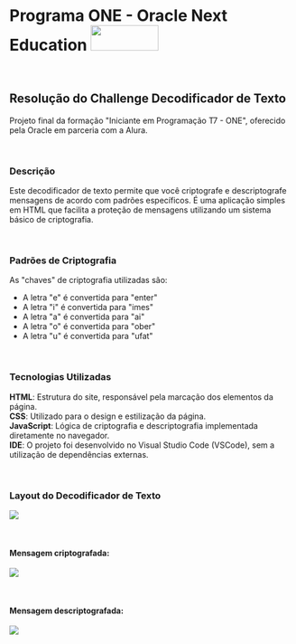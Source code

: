 # Programa ONE - Oracle Next Education <img src="https://github.com/user-attachments/assets/f3ee9d05-5130-4d70-bacd-b4a22218b790" width="120" height="45">
&nbsp;
## Resolução do Challenge Decodificador de Texto
Projeto final da formação "Iniciante em Programação T7 - ONE", oferecido pela Oracle em parceria com a Alura. 

&nbsp;
### Descrição
Este decodificador de texto permite que você criptografe e descriptografe mensagens de acordo com padrões específicos. 
É uma aplicação simples em HTML que facilita a proteção de mensagens utilizando um sistema básico de criptografia.

&nbsp;
### Padrões de Criptografia
As "chaves" de criptografia utilizadas são:
- A letra "e" é convertida para "enter"
- A letra "i" é convertida para "imes"
- A letra "a" é convertida para "ai"
- A letra "o" é convertida para "ober"
- A letra "u" é convertida para "ufat"
  
&nbsp;
### Tecnologias Utilizadas
**HTML**: Estrutura do site, responsável pela marcação dos elementos da página.\
**CSS**: Utilizado para o design e estilização da página.\
**JavaScript**: Lógica de criptografia e descriptografia implementada diretamente no navegador.\
**IDE**: O projeto foi desenvolvido no Visual Studio Code (VSCode), sem a utilização de dependências externas.

&nbsp;
### Layout do Decodificador de Texto
<img src="https://github.com/user-attachments/assets/1345c33d-2d8b-4524-b462-aacce60d8105">

&nbsp;
#### Mensagem criptografada:
<img src="https://github.com/user-attachments/assets/a11c22d5-372f-4d03-b85f-6aa1edb64af7">

&nbsp;
#### Mensagem descriptografada:
<img src="https://github.com/user-attachments/assets/cc276420-e816-459d-8209-f41282936e1a">
